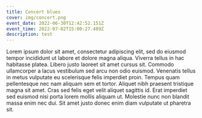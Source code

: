 ```yaml
---
title: Concert blues
cover: img/concert.png
event_date: 2022-06-30T12:42:52.151Z
event_time: 2022-07-02T15:00:27.489Z
description: test
---
```

Lorem ipsum dolor sit amet, consectetur adipiscing elit, sed do eiusmod tempor incididunt ut labore et dolore magna aliqua. Viverra tellus in hac habitasse platea. Libero justo laoreet sit amet cursus sit. Commodo ullamcorper a lacus vestibulum sed arcu non odio euismod. Venenatis tellus in metus vulputate eu scelerisque felis imperdiet proin. Tempus quam pellentesque nec nam aliquam sem et tortor. Aliquet nibh praesent tristique magna sit amet. Cras sed felis eget velit aliquet sagittis id. Erat imperdiet sed euismod nisi porta lorem mollis aliquam ut. Molestie nunc non blandit massa enim nec dui. Sit amet justo donec enim diam vulputate ut pharetra sit.